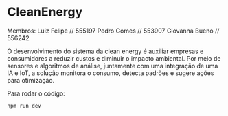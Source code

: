 # CleanEnergy

Membros: 
Luiz Felipe // 555197
Pedro Gomes // 553907
Giovanna Bueno // 556242

O desenvolvimento do sistema da clean energy é auxiliar empresas e consumidores a reduzir custos e diminuir o impacto ambiental. Por meio de sensores e algoritmos de análise, juntamente com uma integração de uma IA e IoT, a solução monitora o consumo, detecta padrões e sugere ações para otimização.

Para rodar o código:
```bash
npm run dev
```
